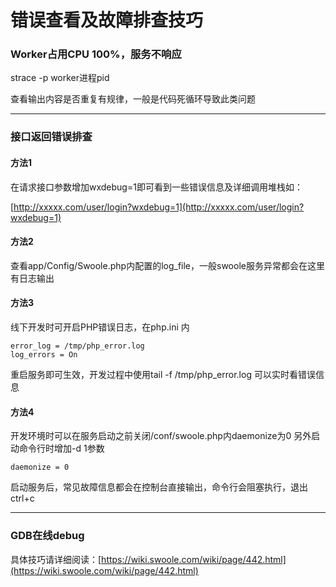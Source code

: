 # 错误查看及故障排查技巧

### Worker占用CPU 100%，服务不响应

strace -p worker进程pid

查看输出内容是否重复有规律，一般是代码死循环导致此类问题

---

### 接口返回错误排查

#### 方法1

在请求接口参数增加wxdebug=1即可看到一些错误信息及详细调用堆栈如：

[http://xxxxx.com/user/login?wxdebug=1](http://xxxxx.com/user/login?wxdebug=1)

#### 方法2

查看app/Config/Swoole.php内配置的log\_file，一般swoole服务异常都会在这里有日志输出

#### 方法3

线下开发时可开启PHP错误日志，在php.ini 内

```
error_log = /tmp/php_error.log
log_errors = On
```

重启服务即可生效，开发过程中使用tail -f /tmp/php\_error.log 可以实时看错误信息

#### 方法4

开发环境时可以在服务启动之前关闭/conf/swoole.php内daemonize为0
另外启动命令行时增加-d 1参数

```
daemonize = 0
```

启动服务后，常见故障信息都会在控制台直接输出，命令行会阻塞执行，退出ctrl+c

---

### GDB在线debug

具体技巧请详细阅读：[https://wiki.swoole.com/wiki/page/442.html](https://wiki.swoole.com/wiki/page/442.html)

